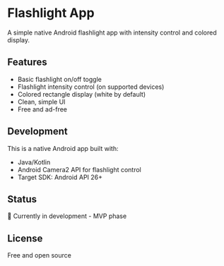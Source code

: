 # Flashlight App

A simple native Android flashlight app with intensity control and colored display.

## Features

- Basic flashlight on/off toggle
- Flashlight intensity control (on supported devices)
- Colored rectangle display (white by default)
- Clean, simple UI
- Free and ad-free

## Development

This is a native Android app built with:
- Java/Kotlin
- Android Camera2 API for flashlight control
- Target SDK: Android API 26+

## Status

🚧 Currently in development - MVP phase

## License

Free and open source

